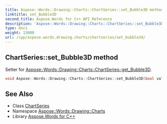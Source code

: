 ```yaml
---
title: Aspose::Words::Drawing::Charts::ChartSeries::set_Bubble3D method
linktitle: set_Bubble3D
second_title: Aspose.Words for C++ API Reference
description: 'Aspose::Words::Drawing::Charts::ChartSeries::set_Bubble3D method. Setter for Aspose::Words::Drawing::Charts::ChartSeries::get_Bubble3D in C++.'
type: docs
weight: 15000
url: /cpp/aspose.words.drawing.charts/chartseries/set_bubble3d/
---
```

## ChartSeries::set_Bubble3D method


Setter for [Aspose::Words::Drawing::Charts::ChartSeries::get_Bubble3D](../get_bubble3d/).

```cpp
void Aspose::Words::Drawing::Charts::ChartSeries::set_Bubble3D(bool value) override
```

## See Also

* Class [ChartSeries](../)
* Namespace [Aspose::Words::Drawing::Charts](../../)
* Library [Aspose.Words for C++](../../../)
